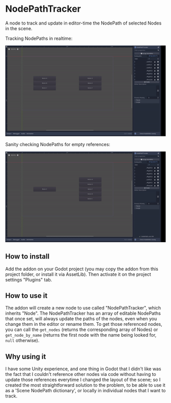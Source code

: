 # NodePathTracker
A node to track and update in editor-time the NodePath of selected Nodes in the scene.

Tracking NodePaths in realtime:

![](demo/tracking-nodepaths.gif)

Sanity checking NodePaths for empty references:

![](demo/error-message.gif)


## How to install

Add the addon on your Godot project (you may copy the addon from this project folder, or install it via AssetLib). Then activate it on the project settings "Plugins" tab.

## How to use it

The addon will create a new node to use called "NodePathTracker", which inherits "Node". The NodePathTracker has an array of editable NodePaths that once set, will always update the paths of the nodes, even when you change them in the editor or rename them. To get those referenced nodes, you can call the `get_nodes` (returns the corresponding array of Nodes) or `get_node_by_name` (returns the first node with the name being looked for, `null` otherwise).

## Why using it

I have some Unity experience, and one thing in Godot that I didn't like was the fact that I couldn't reference other nodes via code without having to update those references everytime I changed the layout of the scene; so I created the most straightforward solution to the problem, to be able to use it as a 'Scene NodePath dictionary', or locally in individual nodes that I want to track.

